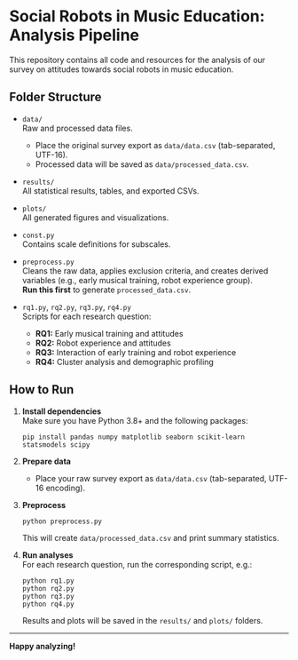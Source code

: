 # Social Robots in Music Education: Analysis Pipeline

This repository contains all code and resources for the analysis of our survey on attitudes towards social robots in music education.

## Folder Structure

- `data/`  
  Raw and processed data files.  
  - Place the original survey export as `data/data.csv` (tab-separated, UTF-16).
  - Processed data will be saved as `data/processed_data.csv`.

- `results/`  
  All statistical results, tables, and exported CSVs.

- `plots/`  
  All generated figures and visualizations.

- `const.py`  
  Contains scale definitions for subscales.

- `preprocess.py`  
  Cleans the raw data, applies exclusion criteria, and creates derived variables (e.g., early musical training, robot experience group).  
  **Run this first** to generate `processed_data.csv`.

- `rq1.py`, `rq2.py`, `rq3.py`, `rq4.py`  
  Scripts for each research question:
  - **RQ1:** Early musical training and attitudes
  - **RQ2:** Robot experience and attitudes
  - **RQ3:** Interaction of early training and robot experience
  - **RQ4:** Cluster analysis and demographic profiling

## How to Run

1. **Install dependencies**  
   Make sure you have Python 3.8+ and the following packages:
   ```
   pip install pandas numpy matplotlib seaborn scikit-learn statsmodels scipy
   ```

2. **Prepare data**  
   - Place your raw survey export as `data/data.csv` (tab-separated, UTF-16 encoding).

3. **Preprocess**  
   ```
   python preprocess.py
   ```
   This will create `data/processed_data.csv` and print summary statistics.

4. **Run analyses**  
   For each research question, run the corresponding script, e.g.:
   ```
   python rq1.py
   python rq2.py
   python rq3.py
   python rq4.py
   ```
   Results and plots will be saved in the `results/` and `plots/` folders.

---
**Happy analyzing!**
